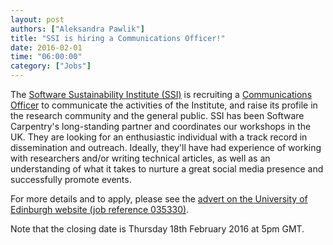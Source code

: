 ```yaml
---
layout: post
authors: ["Aleksandra Pawlik"]
title: "SSI is hiring a Communications Officer!"
date: 2016-02-01
time: "06:00:00"
category: ["Jobs"]
---
```

The [Software Sustainability Institute (SSI)](http://software.ac.uk/) 
is recruiting a [Communications Officer](http://software.ac.uk/news/2016-01-27-were-hiring-communications-officer-help-us-disseminate-software-best-practice) 
to communicate the activities of the Institute, and raise its profile in the research community and
 the general public. SSI has been Software Carpentry's long-standing partner and coordinates our workshops in
the UK. They are looking for an enthusiastic individual with a track record in
 dissemination and outreach. Ideally, they'll have had experience of working with researchers
 and/or writing technical articles, as well as an understanding of what it takes to nurture 
a great social media presence and successfully promote events. 

For more details and to apply, please see the [advert on the University of Edinburgh 
website (job reference 035330)](https://www.vacancies.ed.ac.uk/pls/corehrrecruit/erq_jobspec_version_4.display_form). 

Note that the closing date is Thursday 18th February 2016 at 5pm GMT.
